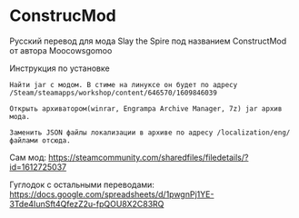 # ConstrucMod
Русский перевод для мода Slay the Spire под названием ConstructMod от автора Moocowsgomoo


Инструкция по установке

    Найти jar с модом. В стиме на линуксе он будет по адресу /Steam/steamapps/workshop/content/646570/1609846039

    Открыть архиватором(winrar, Engrampa Archive Manager, 7z) jar архив мода. 

    Заменить JSON файлы локализации в архиве по адресу /localization/eng/ файлами отсюда.



Сам мод: https://steamcommunity.com/sharedfiles/filedetails/?id=1612725037

Гуглодок с остальными переводами: https://docs.google.com/spreadsheets/d/1pwgnPj1YE-3Tde4IunSft4QfezZ2u-fpQOU8X2C83RQ   
   
  
